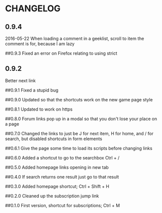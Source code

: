 # CHANGELOG

## 0.9.4
2016-05-22
When loading a comment in a geeklist, scroll to item the comment is for, because I am lazy 

##0.9.3
Fixed an error on Firefox relating to using strict

## 0.9.2
Better next link

##0.9.1
Fixed a stupid bug

##0.9.0
Updated so that the shortcuts work on the new game page style

##0.8.1
Updated to work on https

##0.8.0
Forum links pop up in a modal so that you don't lose your place on a page

##0.7.0
Changed the links to just be J for next item, H for home, and / for search, but disabled shortcuts in form elements

##0.6.1
Give the page some time to load its scripts before changing links

##0.6.0
Added a shortcut to go to the searchbox Ctrl + /

##0.5.0
Added homepage links opening in new tab

##0.4.0
If search returns one result just go to that result

##0.3.0
Added homepage shortcut; Ctrl + Shift + H

##0.2.0
Cleaned up the subscription jump link

##0.1.0
First version, shortcut for subscriptions; Ctrl + M
